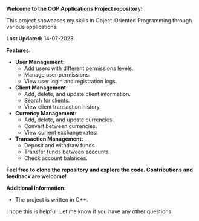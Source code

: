 
**Welcome to the OOP Applications Project repository!**

This project showcases my skills in Object-Oriented Programming through various applications.

**Last Updated:** 14-07-2023

**Features:**

* **User Management:**
    * Add users with different permissions levels.
    * Manage user permissions.
    * View user login and registration logs.
* **Client Management:**
    * Add, delete, and update client information.
    * Search for clients.
    * View client transaction history.
* **Currency Management:**
    * Add, delete, and update currencies.
    * Convert between currencies.
    * View current exchange rates.
* **Transaction Management:**
    * Deposit and withdraw funds.
    * Transfer funds between accounts.
    * Check account balances.


**Feel free to clone the repository and explore the code. Contributions and feedback are welcome!**


**Additional Information:**

* The project is written in C++.
  
I hope this is helpful! Let me know if you have any other questions.
